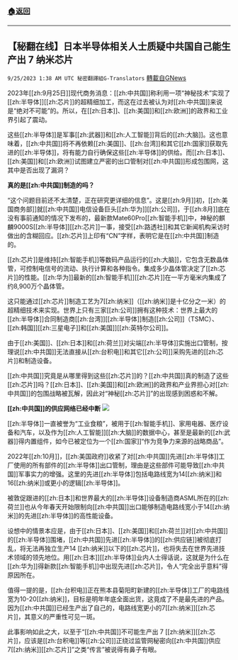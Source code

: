 ###  [:house:返回](README.md)
---


## 【秘翻在线】日本半导体相关人士质疑中共国自己能生产出 7 纳米芯片
`9/25/2023 1:38 AM UTC 秘密翻譯組G-Translators` [轉載自GNews](https://gnews.org/articles/1735989)

2023年[[zh:9月25日]]现代商务消息：[[zh:中共国]]称利用一项“神秘技术”实现了[[zh:半导体]][[zh:芯片]]的超精细加工，而这在过去被认为对[[zh:中共国]]来说是“绝对不可能”的。所以，在[[zh:日本]]、[[zh:美国]]和[[zh:欧洲]]的政界和工业界引起了震动。

这些[[zh:半导体]]是军事[[zh:武器]]和[[zh:人工智能]]背后的[[zh:大脑]]。这也意味着，[[zh:中共国]]将不再依赖[[zh:美国]]、[[zh:台湾]]和其它[[zh:国家]]获取先进的[[zh:半导体]]，将有能力自行确保这些[[zh:半导体]]的供给。而[[zh:日本]]、[[zh:美国]]和[[zh:欧洲]]试图建立严密的出口管制对[[zh:中共国]]形成包围网，这其中是否出现了漏洞？

**真的是[[zh:中共国]]制造的吗？**

“这个问题目前还不太清楚，正在研究更详细的信息”。这是[[zh:9月]]初，[[zh:美国商务部]]就[[zh:中共国]]电信设备巨头[[zh:华为]][[zh:公司]]，于[[zh:8月]]底在没有事前通知的情况下发布的，最新款Mate60Pro[[zh:智能手机]]中，神秘的麒麟9000S[[zh:半导体]][[zh:芯片]]一事，接受[[zh:路透社]]和其它新闻机构采访时做出的含糊回应。[[zh:芯片]]上印有“CN”字样，表明它是在[[zh:中共国]]制造的。

[[zh:芯片]]是维持[[zh:智能手机]]等数码产品运行的[[zh:大脑]]，它包含无数晶体管，可控制电信号的流动、执行计算和各种指令。集成多少晶体管决定了[[zh:芯片]]的性能。[[zh:华为]]最新的[[zh:智能手机]][[zh:芯片]]在一平方毫米内集成了约8,900万个晶体管。

这只能通过[[zh:芯片]]制造工艺为7[[zh:纳米]]（[[zh:纳米]]是十亿分之一米）的超精细技术来实现。世界上只有三家[[zh:公司]]拥有这种技术：世界上最大的[[zh:半导体]]合同制造商[[zh:台湾]][[zh:半导体]]制造[[zh:公司]]（TSMC）、[[zh:韩国]][[zh:三星电子]]和[[zh:美国]][[zh:英特尔公司]]。

由于[[zh:美国]]、[[zh:日本]]和[[zh:荷兰]]对尖端[[zh:半导体]]实施出口管制，按理说[[zh:中共国]]无法直接从[[zh:台积电]]和其它[[zh:公司]]采购先进的[[zh:芯片]]和制造设备。

[[zh:中共国]]究竟是从哪里得到这些[[zh:芯片]]的？[[zh:中共国]]真的制造了这些[[zh:芯片]]吗？[[zh:日本]]、[[zh:美国]]和[[zh:欧洲]]的政界和产业界担心对[[zh:中共国]]的包围战略被瓦解，因此对“神秘[[zh:芯片]]”的出现感到困惑和不解。

**[[zh:中共国]]的供应网络已经中断**
![](https://i.imgur.com/sNZ2Kcv.png)

[[zh:半导体]]一直被誉为“工业食粮”，被用于[[zh:智能手机]]、家用电器、医疗设备和汽车，以及作为[[zh:人工智能]][[zh:大脑]]的数据中心，甚至是最新的[[zh:武器]]得内置组件，如今已被定位为一个[[zh:国家]]“作为竞争力来源的战略商品”。

2022年[[zh:10月]]，[[zh:美国政府]]收紧了对[[zh:中共国]]先进[[zh:半导体]]工厂使用的所有部件的[[zh:半导体]]出口管制，理由是这些部件可能导致[[zh:中共国]]军事实力的增强。这里的先进[[zh:半导体]]包括电路线宽为14[[zh:纳米]]和16[[zh:纳米]]或更小的逻辑[[zh:半导体]]。

被敦促跟进的[[zh:日本]]和世界最大的[[zh:半导体]]设备制造商ASML所在的[[zh:荷兰]]也从今年春天开始限制向[[zh:中共国]]出口能够制造电路线宽小于14[[zh:纳米]]的先进[[zh:半导体]]的高性能设备。

设想中的情景本应是，由于[[zh:日本]]、[[zh:美国]]和[[zh:荷兰]]对[[zh:中共国]]的[[zh:半导体]]围堵，[[zh:中共国]]先进[[zh:半导体]]的[[zh:供应链]]被彻底打乱，将无法再独立生产14 [[zh:纳米]]以下的[[zh:芯片]]，也将失去在世界先进技术领域的领先地位。用[[zh:日本]][[zh:半导体]]业内人士得话说，这就是为什么在[[zh:华为]]得新款[[zh:智能手机]]中出现先进[[zh:芯片]]，令人“完全出乎意料”得原因所在。

值得一提的是，[[zh:台积电]]正在熊本县菊阳町新建的[[zh:半导体]]工厂的电路线宽为10-20[[zh:纳米]]，目标是明年年底全面出货，这竟成了不是最先进的产品。因为[[zh:中共国]]已经生产出了自己的，电路线宽更小的7[[zh:纳米]][[zh:芯片]]，其意义的严重性可见一斑。

此事影响如此之大，以至于“[[zh:中共国]]不可能生产出 7 [[zh:纳米]][[zh:芯片]]，应该是[[zh:台积电]]等[[zh:公司]]正绕过监管网秘密向[[zh:中共国]]供应7[[zh:纳米]][[zh:芯片]]”之类“传言”被说得有鼻子有眼。
